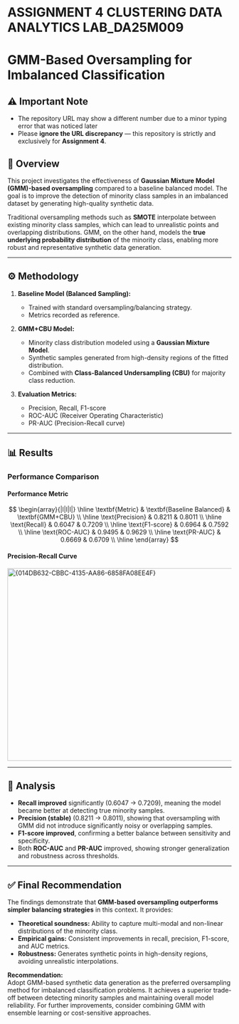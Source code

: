 
# ASSIGNMENT 4 CLUSTERING DATA ANALYTICS LAB_DA25M009
# GMM-Based Oversampling for Imbalanced Classification

## ⚠️ Important Note
- The repository URL may show a different number due to a minor typing error that was noticed later
- Please **ignore the URL discrepancy** — this repository is strictly and exclusively for **Assignment 4**. 

## 📌 Overview
This project investigates the effectiveness of **Gaussian Mixture Model (GMM)-based oversampling** compared to a baseline balanced model. The goal is to improve the detection of minority class samples in an imbalanced dataset by generating high-quality synthetic data.

Traditional oversampling methods such as **SMOTE** interpolate between existing minority class samples, which can lead to unrealistic points and overlapping distributions. GMM, on the other hand, models the **true underlying probability distribution** of the minority class, enabling more robust and representative synthetic data generation.

---

## ⚙️ Methodology
1. **Baseline Model (Balanced Sampling):**  
   - Trained with standard oversampling/balancing strategy.
   - Metrics recorded as reference.

2. **GMM+CBU Model:**  
   - Minority class distribution modeled using a **Gaussian Mixture Model**.  
   - Synthetic samples generated from high-density regions of the fitted distribution.  
   - Combined with **Class-Balanced Undersampling (CBU)** for majority class reduction.  

3. **Evaluation Metrics:**  
   - Precision, Recall, F1-score  
   - ROC-AUC (Receiver Operating Characteristic)  
   - PR-AUC (Precision-Recall curve)

---

## 📊 Results

### Performance Comparison

#### Performance Metric
$$
\begin{array}{|l|l|l|}
\hline
\textbf{Metric} & \textbf{Baseline Balanced} & \textbf{GMM+CBU} \\ 
\hline
\text{Precision} & 0.8211 & 0.8011 \\ 
\hline
\text{Recall} & 0.6047 & 0.7209 \\ 
\hline
\text{F1-score} & 0.6964 & 0.7592 \\ 
\hline
\text{ROC-AUC} & 0.9495 & 0.9629 \\ 
\hline
\text{PR-AUC} & 0.6669 & 0.6709 \\ 
\hline
\end{array}
$$

#### Precision-Recall Curve

<img width="939" height="433" alt="{014DB632-CBBC-4135-AA86-6858FA08EE4F}" src="https://github.com/user-attachments/assets/e829d9cc-21ff-4eb3-8ab9-c8e81f2c1d1e" />


---

## 🔎 Analysis

- **Recall improved** significantly (0.6047 → 0.7209), meaning the model became better at detecting true minority samples.  
- **Precision (stable)** (0.8211 → 0.8011), showing that oversampling with GMM did not introduce significantly noisy or overlapping samples.  
- **F1-score improved**, confirming a better balance between sensitivity and specificity.  
- Both **ROC-AUC** and **PR-AUC** improved, showing stronger generalization and robustness across thresholds.  

---

## ✅ Final Recommendation

The findings demonstrate that **GMM-based oversampling outperforms simpler balancing strategies** in this context. It provides:

- **Theoretical soundness:** Ability to capture multi-modal and non-linear distributions of the minority class.  
- **Empirical gains:** Consistent improvements in recall, precision, F1-score, and AUC metrics.  
- **Robustness:** Generates synthetic points in high-density regions, avoiding unrealistic interpolations.

**Recommendation:**  
Adopt GMM-based synthetic data generation as the preferred oversampling method for imbalanced classification problems. It achieves a superior trade-off between detecting minority samples and maintaining overall model reliability. For further improvements, consider combining GMM with ensemble learning or cost-sensitive approaches.



